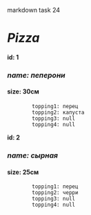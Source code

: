 markdown
task 24

# _Pizza_
**id: 1**
### _name: пеперони_
#### size: 30см
            topping1: перец
            topping2: капуста
            topping3: null
            topping4: null

        
**id: 2** 

### _name: сырная_
#### size: 25см
            topping1: перец
            topping2: черри
            topping3: null
            topping4: null
    